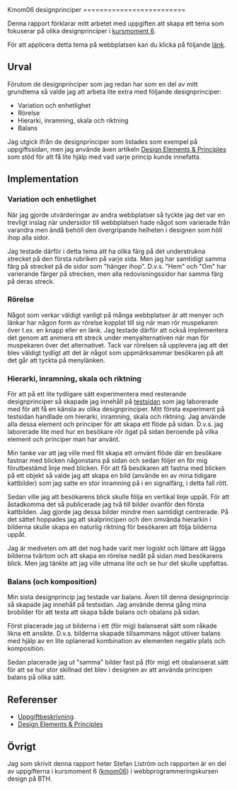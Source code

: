 ---
---
<DIV class="report">
Kmom06 designprinciper
=========================
</DIV>

Denna rapport förklarar mitt arbetet med uppgiften att skapa ett tema som fokuserar på olika designprinciper i [kursmoment 6](https://dbwebb.se/uppgift/anax-flat-tema-enligt-designprinciper).

För att applicera detta tema på webbplatsen kan du klicka på följande [länk](http://www.student.bth.se/~stli19/dbwebb-kurser/design/me/redovisa/htdocs/rapport/designprinciper?style=kmom06-designprinciper).

Urval
-----------------------
Förutom de designprinciper som jag redan har som en del av mitt grundtema så valde jag att arbeta lite extra med följande designprinciper:

- Variation och enhetlighet
- Rörelse
- Hierarki, inramning, skala och riktning
- Balans

Jag utgick ifrån de designprinciper som listades som exempel på uppgiftssidan, men jag använde även artikeln [Design Elements & Principles](https://www.canva.com/learn/design-elements-principles/) som stöd för att få lite hjälp med vad varje princip kunde innefatta.

Implementation
-----------------------

### Variation och enhetlighet
När jag gjorde utvärderingar av andra webbplatser så tyckte jag det var en trevligt inslag när undersidor till webbplatsen hade något som varierade från varandra men ändå behöll den övergripande helheten i designen som höll ihop alla sidor.

Jag testade därför i detta tema att ha olika färg på det understrukna strecket på den första rubriken på varje sida. Men jag har samtidigt samma färg på strecket på de sidor som "hänger ihop". D.v.s. "Hem" och "Om" har varierande färger på strecken, men alla redovisningssidor har samma färg på deras streck.

### Rörelse
Något som verkar väldigt vanligt på många webbplatser är att menyer och länkar har någon form av rörelse kopplat till sig när man rör muspekaren över t.ex. en knapp eller en länk. Jag testade därför att också implementera det genom att animera ett streck under menyalternativen när man för muspekaren över det alternativet. Tack var rörelsen så upplevera jag att det blev väldigt tydligt att det är något som uppmärksammar besökaren på att det går att tyckta på menylänken.

### Hierarki, inramning, skala och riktning
För att på ett lite tydligare sätt experimentera med resterande designprinciper så skapade jag innehåll på [testsidan](../htdocs/test) som jag laborerade med för att få en känsla av olika designprinciper.
Mitt första experiment på testsidan handlade om hierarki, inramning, skala och riktning. Jag använde alla dessa element och principer för att skapa ett flöde på sidan. D.v.s. jag laborerade lite med hur en besökare rör ögat på sidan beroende på vilka element och principer man har använt.

Min tanke var att jag ville med flit skapa ett omvänt flöde där en besökare fastnar med blicken någonstans på sidan och sedan följer en för mig förutbestämd linje med blicken. För att få besökaren att fastna med blicken på ett objekt så valde jag att skapa en bild (använde en av mina tidigare kattbilder) som jag satte en stor inramning på i en signalfärg, i detta fall rött.

Sedan ville jag att besökarens blick skulle följa en vertikal linje uppåt. För att åstadkomma det så publicerade jag två till bilder ovanför den första kattbilden. Jag gjorde jag dessa bilder mindre men samtidigt centrerade. På det sättet hoppades jag att skalprincipen och den omvända hierarkin i bilderna skulle skapa en naturlig riktning för besökaren att följa bilderna uppåt.

Jag är medveten om att det nog hade varit mer logiskt och lättare att lägga bilderna tvärtom och att skapa en rörelse nedåt på sidan med besökarens blick. Men jag tänkte att jag ville utmana lite och se hur det skulle uppfattas.

### Balans (och komposition)
Min sista designprincip jag testade var balans. Även till denna designprincip så skapade jag innehåll på testsidan. Jag använde denna gång mina brobilder för att testa att skapa både balans och obalans på sidan.

Först placerade jag ut bilderna i ett (för mig) balanserat sätt som råkade likna ett ansikte. D.v.s. bilderna skapade tillsammans något utöver balans med hjälp av en lite oplanerad kombination av elementen negativ plats och komposition.

Sedan placerade jag ut "samma" bilder fast på (för mig) ett obalanserat sätt för att se hur stor skillnad det blev i designen av att använda principen balans på olika sätt.


Referenser
-----------------------
- [Uppgiftbeskrivning](https://dbwebb.se/uppgift/anax-flat-tema-enligt-designprinciper).
- [Design Elements & Principles](https://www.canva.com/learn/design-elements-principles/)

Övrigt
-----------------------
Jag som skrivit denna rapport heter Stefan Liström och rapporten är en del av uppgifterna i kursmoment 6 ([kmom06](https://dbwebb.se/uppgift/anax-flat-tema-enligt-designprinciper)) i webbprogrammeringskursen design på BTH.
